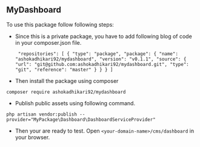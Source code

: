 ## MyDashboard

To use this package follow following steps:

* Since this is a private package, you have to add following blog of code in your composer.json file.



   ` "repositories": [
        {
          "type": "package",
          "package": {
            "name": "ashokadhikari92/mydashboard",
            "version": "v0.1.1",
            "source": {
              "url": "git@github.com:ashokadhikari92/mydashboard.git",
              "type": "git",
              "reference": "master"
            }
          }
        }
    ]`
    
 
 
 * Then install the package using composer   

`composer require ashokadhikari92/mydashboard`


* Publish public assets using following command.

`php artisan vendor:publish --provider="MyPackage\Dashboard\DashboardServiceProvider" `

* Then your are ready to test. Open `<your-domain-name>/cms/dashboard` in your browser.
